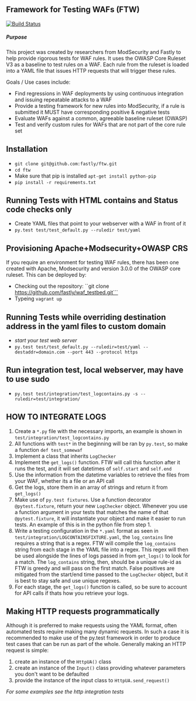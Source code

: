 ## Framework for Testing WAFs (FTW)
[![Build Status](https://travis-ci.org/fastly/ftw.svg?branch=master)](https://travis-ci.org/fastly/ftw)

##### Purpose
This project was created by researchers from ModSecurity and Fastly to help provide rigorous tests for WAF rules. It uses the OWASP Core Ruleset V3 as a baseline to test rules on a WAF. Each rule from the ruleset is loaded into a YAML file that issues HTTP requests that will trigger these rules.

Goals / Use cases include:

* Find regressions in WAF deployments by using continuous integration and issuing repeatable attacks to a WAF
* Provide a testing framework for new rules into ModSecurity, if a rule is submitted it MUST have corresponding positive & negative tests
* Evaluate WAFs against a common, agreeable baseline ruleset (OWASP)
* Test and verify custom rules for WAFs that are not part of the core rule set

## Installation
* `git clone git@github.com:fastly/ftw.git`
* `cd ftw`
* Make sure that pip is installed `apt-get install python-pip`
* `pip install -r requirements.txt`

## Running Tests with HTML contains and Status code checks only
* Create YAML files that point to your webserver with a WAF in front of it
* `py.test test/test_default.py --ruledir test/yaml`

## Provisioning Apache+Modsecurity+OWASP CRS
If you require an environment for testing WAF rules, there has been one created with Apache, Modsecurity and version 3.0.0 of the OWASP core ruleset. This can be deployed by:

* Checking out the repository: ``git clone https://github.com/fastly/waf_testbed.git```
* Typeing ```vagrant up```

## Running Tests while overriding destination address in the yaml files to custom domain
* *start your test web server*
* `py.test test/test_default.py --ruledir=test/yaml --destaddr=domain.com
--port 443 --protocol https`

## Run integration test, local webserver, may have to use sudo
* `py.test test/integration/test_logcontains.py -s --ruledir=test/integration/`

## HOW TO INTEGRATE LOGS
1. Create a `*.py` file with the necessary imports, an example is shown in `test/integration/test_logcontains.py`
2. All functions with `test*` in the beginning will be ran by `py.test`, so make a function `def test_somewaf`
3. Implement a class that inherits `LogChecker`
  1. Implement the `get_logs()` function. FTW will call this function after it runs the test, and it will set datetimes of `self.start` and `self.end`
  2. Use the information from the datetime variables to retrieve the files from your WAF, whether its a file or an API call
  3. Get the logs, store them in an array of strings and return it from `get_logs()`
4. Make use of `py.test fixtures`. Use a function decorator `@pytest.fixture`, return your new `LogChecker` object. Whenever you use a function argument in your tests that matches the name of that `@pytest.fixture`, it will instantiate your object and make it easier to run tests. An example of this is in the python file from step 1.
5. Write a testing configuration in the `*.yaml` format as seen in `test/integration/LOGCONTAINSFIXTURE.yaml`, the `log_contains` line requires a string that is a regex. FTW will compile the `log_contains` string from each stage in the YAML file into a regex. This regex will then be used alongside the lines of logs passed in from `get_logs()` to look for a match. The `log_contains` string, then, should be a unique rule-id as FTW is greedy and will pass on the first match. False positives are mitigated from the start/end time passed to the `LogChecker` object, but it is best to stay safe and use unique regexes.
6. For each stage, the `get_logs()` function is called, so be sure to account for API calls if thats how you retrieve your logs.

## Making HTTP requests programmatically
Although it is preferred to make requests using the YAML format, often automated tests require making many dynamic requests. In such a case it is recommended to make use of the py.test framework in order to produce test cases that can be run as part of the whole.
Generally making an HTTP request is simple:
1. create an instance of the `HttpUA()` class
2. create an instance of the `Input()` class providing whatever parameters you don\'t want to be defaulted
3. provide the instance of the input class to `HttpUA.send_request()`

*For some examples see the http integration tests*
